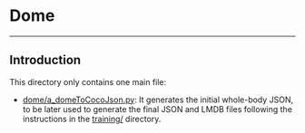 # Dome
----------------------------------------------------------------------------------------------------



## Introduction
This directory only contains one main file:

- [dome/a_domeToCocoJson.py](./a_domeToCocoJson.py): It generates the initial whole-body JSON, to be later used to generate the final JSON and LMDB files following the instructions in the [training/](../training) directory.
